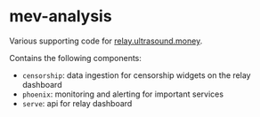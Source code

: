 # mev-analysis

Various supporting code for [relay.ultrasound.money](https://relay.ultrasound.money).

Contains the following components:

- `censorship`: data ingestion for censorship widgets on the relay dashboard
- `phoenix`: monitoring and alerting for important services
- `serve`: api for relay dashboard
